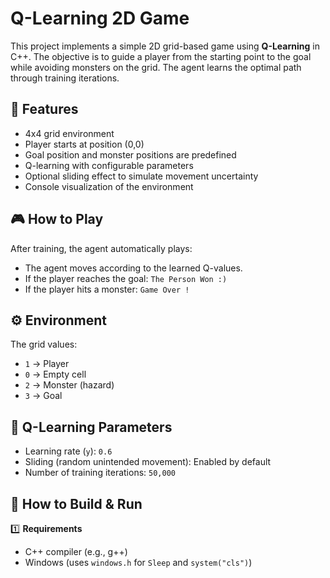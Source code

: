 # Q-Learning 2D Game

This project implements a simple 2D grid-based game using **Q-Learning** in C++. The objective is to guide a player from the starting point to the goal while avoiding monsters on the grid. The agent learns the optimal path through training iterations.

## 📌 Features
- 4x4 grid environment
- Player starts at position (0,0)
- Goal position and monster positions are predefined
- Q-learning with configurable parameters
- Optional sliding effect to simulate movement uncertainty
- Console visualization of the environment

## 🎮 How to Play
After training, the agent automatically plays:
- The agent moves according to the learned Q-values.
- If the player reaches the goal: `The Person Won :)`
- If the player hits a monster: `Game Over !`

## ⚙️ Environment
The grid values:
- `1` → Player
- `0` → Empty cell
- `2` → Monster (hazard)
- `3` → Goal

## 🧠 Q-Learning Parameters
- Learning rate (`y`): `0.6`
- Sliding (random unintended movement): Enabled by default
- Number of training iterations: `50,000`

## 🚀 How to Build & Run
1️⃣ **Requirements**
- C++ compiler (e.g., g++)
- Windows (uses `windows.h` for `Sleep` and `system("cls")`)


